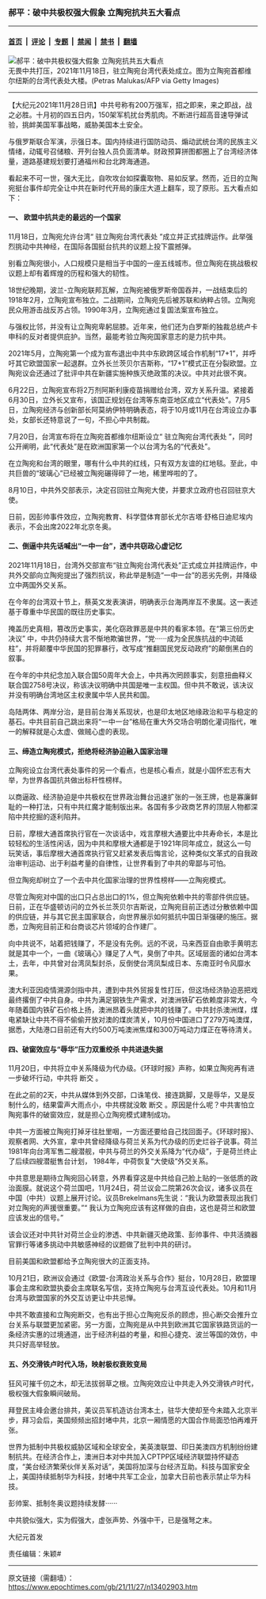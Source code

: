### 郝平：破中共极权强大假象 立陶宛抗共五大看点

---

#### [首页](../../../..?n13402903) &nbsp;|&nbsp; [评论](../../../../../epoch-comment?n13402903) &nbsp;|&nbsp; [专题](../../../../../epoch-special?n13402903) &nbsp;|&nbsp; [禁闻](../../../../../epoch-news?n13402903) &nbsp;|&nbsp; [禁书](../../../../../books?n13402903) &nbsp;|&nbsp; [翻墙](https://github.com/gfw-breaker/nogfw/blob/master/README.md?n13402903)


<div><img alt="郝平：破中共极权强大假象 立陶宛抗共五大看点" class="attachment-djy_600_400 size-djy_600_400 wp-post-image" src="https://i.epochtimes.com/assets/uploads/2021/11/id13391484-GettyImages-1236643602-600x400.jpg"/>
<div class="caption">
 无畏中共打压，2021年11月18日，驻立陶宛台湾代表处成立。图为立陶宛首都维尔纽斯的台湾代表处大楼。(Petras Malukas/AFP via Getty Images)
</div></div><hr/><div class="post_content" id="artbody" itemprop="articleBody">
 <!-- article content begin -->
 <p>
  【大纪元2021年11月28日讯】中共号称有200万强军，招之即来，来之即战，战之必胜。十月初的四五日内，150架军机扰台秀肌肉。不断进行超高音速导弹试验，挑衅美国军事战略，威胁美国本土安全。
 </p>
 <p>
  与俄罗斯联合军演，示强日本。国内持续进行国防动员、煽动武统台湾的民族主义情绪，动辄号召储粮、开列台独人员负面清单。财政预算拼图都圈上了台湾经济体量，道路基建规划要打通福州和台北跨海通道。
 </p>
 <p>
  看起来不可一世，强大无比，自吹攻台如探囊取物、易如反掌。然而，近日的立陶宛挺台事件却完全让中共在新时代开局的康庄大道上翻车，现了原形。五大看点如下：
 </p>
 <h4>
  一、 欧盟中抗共走的最远的一个国家
 </h4>
 <p>
  11月18日，立陶宛允许台湾“
  <ok href="https://www.epochtimes.com/gb/tag/%E9%A9%BB%E7%AB%8B%E9%99%B6%E5%AE%9B%E5%8F%B0%E6%B9%BE%E4%BB%A3%E8%A1%A8%E5%A4%84.html">
   驻立陶宛台湾代表处
  </ok>
  ”成立并正式挂牌运作。此举强烈挑动中共神经，在国际各国挺台抗共的议题上投下震撼弹。
 </p>
 <p>
  别看立陶宛很小，人口规模只是相当于中国的一座五线城市。但立陶宛在挑战极权议题上却有着辉煌的历程和强大的韧性。
 </p>
 <p>
  18世纪晚期，波兰-立陶宛联邦瓦解，立陶宛被俄罗斯帝国吞并，一战结束后的1918年2月，立陶宛宣布独立。二战期间，立陶宛先后被苏联和纳粹占领。立陶宛民众用游击战反苏占领。1990年3月，立陶宛通过复国法案宣布独立。
 </p>
 <p>
  与强权比邻，并没有让立陶宛卑躬屈膝。近年来，他们还为白罗斯的独裁总统卢卡申科的反对者提供庇护。当然，最能考验立陶宛国家意志的是力抗中共。
 </p>
 <p>
  2021年5月，立陶宛第一个成为宣布退出中共中东欧跨区域合作机制“17+1”，并呼吁其它欧盟国家一起退群。立外长兰茨贝尔吉斯称，“17+1”模式正在分裂欧盟。立陶宛议会还通过了批评中共在新疆实施种族灭绝政策的决议。中共对此很不爽。
 </p>
 <p>
  6月22日，立陶宛宣布将2万剂阿斯利康疫苗捐赠给台湾，双方关系升温。紧接着6月30日，立外长又宣布，该国正规划在台湾等东南亚地区成立“代表处”。7月5日，立陶宛经济与创新部长阿莫纳伊特明确表态，将于10月或11月在台湾设立办事处，女部长还特意说了一句，不担心中共制裁。
 </p>
 <p>
  7月20日，台湾宣布将在立陶宛首都维尔纽斯设立“
  <ok href="https://www.epochtimes.com/gb/tag/%E9%A9%BB%E7%AB%8B%E9%99%B6%E5%AE%9B%E5%8F%B0%E6%B9%BE%E4%BB%A3%E8%A1%A8%E5%A4%84.html">
   驻立陶宛台湾代表处
  </ok>
  ”，同时公开阐明，此“代表处”是在欧洲国家第一个以台湾为名的“代表处”。
 </p>
 <p>
  在立陶宛和台湾的眼里，哪有什么中共的红线，只有双方友谊的红地毯。至此，中共巨兽的“玻璃心”已经被立陶宛碾得碎了一地，稀里哗啦的了。
 </p>
 <p>
  8月10日，中共外交部表示，决定召回驻立陶宛大使，并要求立政府也召回驻京大使。
 </p>
 <p>
  日前，因彭帅事件效应，立陶宛教育、科学暨体育部长尤尔吉塔·舒格日迪尼埃内表示，不会出席2022年北京冬奥。
 </p>
 <h4>
  二、倒逼中共先话喊出“一中一台”，透中共窃政心虚记忆
 </h4>
 <p>
  2021年11月18日，台湾外交部宣布“驻立陶宛台湾代表处”正式成立并挂牌运作，中共外交部向立陶宛提出了强烈抗议，称此举是制造“一中一台”的恶劣先例，并降级立中两国外交关系。
 </p>
 <p>
  在今年的台湾双十节上，蔡英文发表演讲，明确表示台海两岸互不隶属。这一表述基于尊重中华民国的既往历史事实。
 </p>
 <p>
  掩盖历史真相，篡改历史事实，美化窃政罪恶是中共的看家本领。在“第三份历史决议” 中，中共仍持续大言不惭地欺骗世界，“党······成为全民族抗战的中流砥柱”，并将颠覆中华民国的犯罪暴行，改写成“推翻国民党反动政府”的颠倒黑白的叙事。
 </p>
 <p>
  在今年的中共纪念加入联合国50周年大会上，中共再次罔顾事实，刻意扭曲释义联合国2758号决议，称该决议明确中共国是唯一主权国。但中共不敢说，该决议并没有明确台湾地区主权隶属中华人民共和国。
 </p>
 <p>
  岛陆两体、两岸分治，是目前台海关系现状，也是印太地区地缘政治和平与稳定的基石。中共目前自己跳出来将“一中一台”格局在重大外交场合明朗化灌词指代，唯一的解释就是心太虚、做贼心虚的表现。
 </p>
 <h4>
  三、缔造立陶宛模式，拒绝将经济胁迫融入国家治理
 </h4>
 <p>
  立陶宛设立台湾代表处事件的另一个看点，也是核心看点，就是小国怀宏志有大举，为世界各国抗共做出标杆性榜样。
 </p>
 <p>
  以商逼政、经济胁迫是中共极权在世界政治舞台迅速扩张的一张王牌，也是寡廉鲜耻的一种打法，只有中共红魔才能制版出来。各国有多少政商艺界的顶层人物都深陷中共挖掘的逐利陷井。
 </p>
 <p>
  日前，摩根大通首席执行官在一次谈话中，戏言摩根大通要比中共寿命长，本是比较轻松的生活性闲话，因为中共和摩根大通都是于1921年同年成立，就这么一句玩笑话，事后摩根大通首席执行官又赶紧发表后悔言论，这种类似文革式的自我政治审判运动、出于利益考量的自律性，让世界看到了中共的卑鄙与可怕。
 </p>
 <p>
  但立陶宛却树立了一个去中共化国家治理的世界性榜样——立陶宛模式。
 </p>
 <p>
  尽管立陶宛对中国的出口只占总出口的1%，但立陶宛依赖中共的零部件供应链。日前，正在华盛顿访问的立外长兰茨贝尔吉斯说，立陶宛目前正透过分散依赖中国的供应链，并与其它民主国家联合，向世界展示如何抵抗中国日渐强硬的施压。据悉，立陶宛目前正和台商谈芯片领域的合作建厂。
 </p>
 <p>
  向中共说不，站着把钱赚了，不是没有先例。远的不说，马来西亚自由歌手黄明志就是其中一个，一曲《玻璃心》赚足了人气，臭倒了中共。区域层面的诸如台湾本土，去年，中共曾对台湾凤梨封杀，反倒使台湾凤梨成日本、东南亚时令风靡水果。
 </p>
 <p>
  澳大利亚因疫情溯源剑指中共，遭到中共外贸报复性打压，但这场经济胁迫恶把戏最终撂倒了中共自身。中共为满足钢铁生产需求，对澳洲铁矿石依赖度非常大，今年随着国内铁矿石价格上扬，澳洲昂着头就把中共的钱赚了。中共封杀澳洲煤，煤电紧缺让中共不得不偷偷开放对澳的煤炭清关，10月份中国进口了279万吨澳煤，据悉，大陆港口目前还有大约500万吨澳洲焦煤和300万吨动力煤正在等待清关。
 </p>
 <h4>
  四、破窗效应与“辱华”压力双重绞杀 中共进退失据
 </h4>
 <p>
  11月20日，中共将立中关系降级为代办级。《环球时报》声称，如果立陶宛再有进一步破坏行动，中共将
  <ok href="https://www.epochtimes.com/gb/tag/%E6%96%AD%E4%BA%A4.html">
   断交
  </ok>
  。
 </p>
 <p>
  在此之前的2天，中共从媒体到外交部，口诛笔伐、接连跳脚，又是辱华，又是反制什么的，结果雷声大雨点小，中共楞就没敢
  <ok href="https://www.epochtimes.com/gb/tag/%E6%96%AD%E4%BA%A4.html">
   断交
  </ok>
  。原因是什么呢？中共害怕立陶宛事件的破窗效应，就是担心立陶宛模式建制成功。
 </p>
 <p>
  中共一方面被立陶宛打掉牙往肚里咽，一方面还要给自己找回面子。《环球时报》、观察者网、大外宣，拿中共曾经降级与荷兰关系为代办级的历史烂谷子说事。荷兰1981年向台湾军售二艘潜舰，中共与荷兰的外交关系降为“代办级”，于是荷兰终止了后续四艘潜艇售台计划， 1984年，中荷恢复“大使级”外交关系。
 </p>
 <p>
  中共意思是期待立陶宛回心转意，外界看穿这是中共给自己脸上贴的一张低质的政治面膜。就说这个荷兰国吧，11月24日，荷兰议会二院第26次会议，诸多议员在中国（中共）议题上展开讨论。议员Brekelmans先生说：“我认为欧盟表现出我们对立陶宛的声援很重要。”“ 我认为立陶宛应该有这样做的自由，这也是荷兰和欧盟应该发出的信号。”
 </p>
 <p>
  该会议还对中共针对荷兰企业的渗透、中共新疆灭绝政策、彭帅事件、中共活摘器官罪行等诸多挑动中共敏感神经的议题做了批判中共的研讨。
 </p>
 <p>
  目前美国和欧盟都给予立陶宛很大的正面支持。
 </p>
 <p>
  10月21日，欧洲议会通过《欧盟-台湾政治关系与合作》挺台，10月28日，欧盟理事会主席和欧盟执委会主席联名写信，支持立陶宛与台湾互设代表处。10月和11月台湾与欧盟国家的外交互访更让中共忌惮。
 </p>
 <p>
  中共不敢直接和立陶宛断交，也有出于担心立陶宛反杀的顾虑，担心断交会推升立台关系与联盟更加紧密。另一方面，立陶宛是从中共到欧洲其它国家铁路货运的一条经济实惠的过境通道，出于经济利益的考量，和担心捷克、波兰等国的效仿，中共只好高举轻放。
 </p>
 <h4>
  五、外交滑铁卢时代入场，映射极权衰败变局
 </h4>
 <p>
  狂风可摧千仞之木，却无法拔弱草之根。立陶宛效应让中共走入外交滑铁卢时代，极权强大假象瞬间破局。
 </p>
 <p>
  拜登民主峰会邀台排共，美议员军机造访台湾本土，驻华大使却至今未踏入北京半步，拜习会后，美国频频出招封堵中共，北京一厢情愿的大国合作局面恐怕再难开张。
 </p>
 <p>
  世界为抵制中共极权威胁区域和全球安全，美英澳联盟、印日美澳四方机制纷纷建制抗共。在经济合作上，澳洲日本对中共加入CPTPP区域经济联盟持怀疑态度，“美台经济繁荣伙伴关系对话”，美国将加深与台经济互助。科技与国家安全上，美国持续抵制华为科技，封堵中共军工企业，加拿大日前也表示禁止华为科技。
 </p>
 <p>
  彭帅案、抵制冬奥议题持续发酵······
 </p>
 <p>
  中共貌似强大，实为假强大，虚张声势、外强中干，已是强弩之末。
 </p>
 <p>
  大纪元首发
 </p>
 <p>
  责任编辑：朱颖#
 </p>
 <!-- article content end -->
 <div id="below_article_ad">
 </div>
</div>


---

原文链接（需翻墙）：https://www.epochtimes.com/gb/21/11/27/n13402903.htm